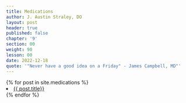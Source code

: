 ```yaml
---
title: Medications
author: J. Austin Straley, DO
layout: post
header: true
published: false
chapter: '9'
section: 00
weight: 90
lesson: 00
date: 2022-12-18
quote: '"Never have a good idea on a Friday" - James Campbell, MD"'
---
```


<body>
{% for post in site.medications %}
    <li>
    <a href="{{ post.url }}">
        {{ post.title}}
    </a>
    </li>
{% endfor %}
</body>